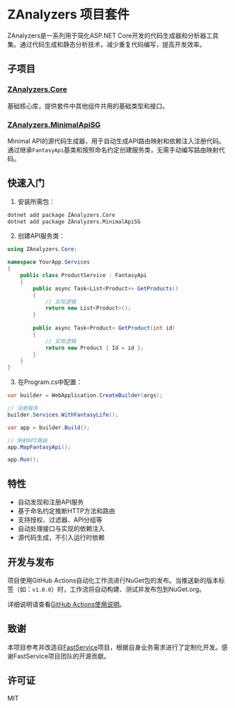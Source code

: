 # ZAnalyzers 项目套件

ZAnalyzers是一系列用于简化ASP.NET Core开发的代码生成器和分析器工具集。通过代码生成和静态分析技术，减少重复代码编写，提高开发效率。

## 子项目

### [ZAnalyzers.Core](./src/ZAnalyzers.Core/README.md)

基础核心库，提供套件中其他组件共用的基础类型和接口。

### [ZAnalyzers.MinimalApiSG](./src/ZAnalyzers.MinimalApiSG/README.md)

Minimal API的源代码生成器，用于自动生成API路由映射和依赖注入注册代码。通过继承`FantasyApi`基类和按照命名约定创建服务类，无需手动编写路由映射代码。

## 快速入门

1. 安装所需包：

```bash
dotnet add package ZAnalyzers.Core
dotnet add package ZAnalyzers.MinimalApiSG
```

2. 创建API服务类：

```csharp
using ZAnalyzers.Core;

namespace YourApp.Services
{
    public class ProductService : FantasyApi
    {
        public async Task<List<Product>> GetProducts()
        {
            // 实现逻辑
            return new List<Product>();
        }
        
        public async Task<Product> GetProduct(int id)
        {
            // 实现逻辑
            return new Product { Id = id };
        }
    }
}
```

3. 在Program.cs中配置：

```csharp
var builder = WebApplication.CreateBuilder(args);

// 注册服务
builder.Services.WithFantasyLife();

var app = builder.Build();

// 映射API路由
app.MapFantasyApi();

app.Run();
```

## 特性

- 自动发现和注册API服务
- 基于命名约定推断HTTP方法和路由
- 支持授权、过滤器、API分组等
- 自动处理接口与实现的依赖注入
- 源代码生成，不引入运行时依赖

## 开发与发布

项目使用GitHub Actions自动化工作流进行NuGet包的发布。当推送新的版本标签（如：`v1.0.0`）时，工作流将自动构建、测试并发布包到NuGet.org。

详细说明请查看[GitHub Actions使用说明](./docs/github-actions.md)。

## 致谢

本项目参考并改造自[FastService](https://github.com/AIDotNet/FastService)项目，根据自身业务需求进行了定制化开发。感谢FastService项目团队的开源贡献。

## 许可证

MIT